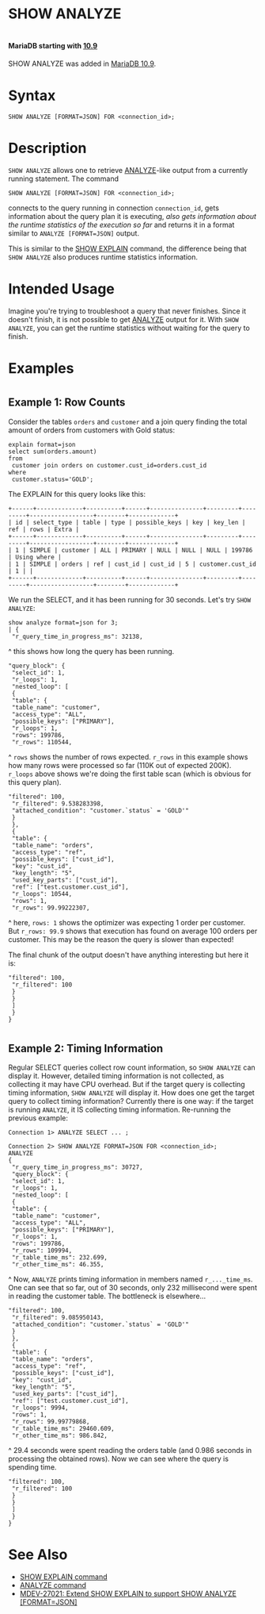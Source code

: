 # SHOW ANALYZE

#

#### MariaDB starting with [10.9](https://app.gitbook.com/s/aEnK0ZXmUbJzqQrTjFyb/mariadb-community-server/what-is-mariadb-109)

SHOW ANALYZE was added in [MariaDB 10.9](https://app.gitbook.com/s/aEnK0ZXmUbJzqQrTjFyb/mariadb-community-server/what-is-mariadb-109).

#

# Syntax

```
SHOW ANALYZE [FORMAT=JSON] FOR <connection_id>;
```

#

# Description

`SHOW ANALYZE` allows one to retrieve [ANALYZE](../analyze-and-explain-statements/analyze-statement.md)-like output from a currently running statement. The command

```
SHOW ANALYZE [FORMAT=JSON] FOR <connection_id>;
```

connects to the query running in connection `connection_id`, gets information about the query plan it is executing, *also gets information about the runtime statistics of the execution so far* and returns it in a format similar to `ANALYZE [FORMAT=JSON]` output.

This is similar to the [SHOW EXPLAIN](show-explain.md) command, the difference being that `SHOW ANALYZE` also produces runtime statistics information.

#

# Intended Usage

Imagine you're trying to troubleshoot a query that never finishes. Since it doesn't finish, it is not possible to get [ANALYZE](../analyze-and-explain-statements/analyze-statement.md) output for it. With `SHOW ANALYZE`, you can get the runtime statistics without waiting for the query to finish.

#

# Examples

#

## Example 1: Row Counts

Consider the tables `orders` and `customer` and a join query finding the total amount of orders from customers with Gold status:

```
explain format=json
select sum(orders.amount)
from
 customer join orders on customer.cust_id=orders.cust_id
where
 customer.status='GOLD';
```

The EXPLAIN for this query looks like this:

```
+------+-------------+----------+------+---------------+---------+---------+------------------+--------+-------------+
| id | select_type | table | type | possible_keys | key | key_len | ref | rows | Extra |
+------+-------------+----------+------+---------------+---------+---------+------------------+--------+-------------+
| 1 | SIMPLE | customer | ALL | PRIMARY | NULL | NULL | NULL | 199786 | Using where |
| 1 | SIMPLE | orders | ref | cust_id | cust_id | 5 | customer.cust_id | 1 | |
+------+-------------+----------+------+---------------+---------+---------+------------------+--------+-------------+
```

We run the SELECT, and it has been running for 30 seconds.
Let's try `SHOW ANALYZE`:

```
show analyze format=json for 3;
| {
 "r_query_time_in_progress_ms": 32138,
```

^ this shows how long the query has been running.

```
"query_block": {
 "select_id": 1,
 "r_loops": 1,
 "nested_loop": [
 {
 "table": {
 "table_name": "customer",
 "access_type": "ALL",
 "possible_keys": ["PRIMARY"],
 "r_loops": 1,
 "rows": 199786,
 "r_rows": 110544,
```

^ `rows` shows the number of rows expected. `r_rows` in this example shows how many rows were processed so far (110K out of expected 200K). `r_loops` above shows we're doing the first table scan (which is obvious for this query plan).

```
"filtered": 100,
 "r_filtered": 9.538283398,
 "attached_condition": "customer.`status` = 'GOLD'"
 }
 },
 {
 "table": {
 "table_name": "orders",
 "access_type": "ref",
 "possible_keys": ["cust_id"],
 "key": "cust_id",
 "key_length": "5",
 "used_key_parts": ["cust_id"],
 "ref": ["test.customer.cust_id"],
 "r_loops": 10544,
 "rows": 1,
 "r_rows": 99.99222307,
```

^ here, `rows: 1` shows the optimizer was expecting 1 order per customer. But `r_rows: 99.9` shows that execution has found on average 100 orders per customer. This may be the reason the query is slower than expected!

The final chunk of the output doesn't have anything interesting but here it is:

```
"filtered": 100,
 "r_filtered": 100
 }
 }
 ]
 }
}
```

#

## Example 2: Timing Information

Regular SELECT queries collect row count information, so `SHOW ANALYZE` can display it. However, detailed timing information is not collected, as collecting it may have CPU overhead. But if the target query is collecting timing information, `SHOW ANALYZE` will display it. How does one get the target query to collect timing information? Currently there is one way: if the target is running `ANALYZE`, it IS collecting timing information. 
Re-running the previous example:

```
Connection 1> ANALYZE SELECT ... ;
```

```
Connection 2> SHOW ANALYZE FORMAT=JSON FOR <connection_id>;
ANALYZE
{
 "r_query_time_in_progress_ms": 30727,
 "query_block": {
 "select_id": 1,
 "r_loops": 1,
 "nested_loop": [
 {
 "table": {
 "table_name": "customer",
 "access_type": "ALL",
 "possible_keys": ["PRIMARY"],
 "r_loops": 1,
 "rows": 199786,
 "r_rows": 109994,
 "r_table_time_ms": 232.699,
 "r_other_time_ms": 46.355,
```

^ Now, `ANALYZE` prints timing information in members named `r_..._time_ms`.
One can see that so far, out of 30 seconds, only 232 millisecond were spent in reading the customer table. The bottleneck is elsewhere...

```
"filtered": 100,
 "r_filtered": 9.085950143,
 "attached_condition": "customer.`status` = 'GOLD'"
 }
 },
 {
 "table": {
 "table_name": "orders",
 "access_type": "ref",
 "possible_keys": ["cust_id"],
 "key": "cust_id",
 "key_length": "5",
 "used_key_parts": ["cust_id"],
 "ref": ["test.customer.cust_id"],
 "r_loops": 9994,
 "rows": 1,
 "r_rows": 99.99779868,
 "r_table_time_ms": 29460.609,
 "r_other_time_ms": 986.842,
```

^ 29.4 seconds were spent reading the orders table (and 0.986 seconds in processing the obtained rows).
Now we can see where the query is spending time.

```
"filtered": 100,
 "r_filtered": 100
 }
 }
 ]
 }
}
```

#

# See Also

* [SHOW EXPLAIN command](show-explain.md)
* [ANALYZE command](../analyze-and-explain-statements/analyze-statement.md)
* [MDEV-27021: Extend SHOW EXPLAIN to support SHOW ANALYZE [FORMAT=JSON]](https://jira.mariadb.org/browse/MDEV-27021)